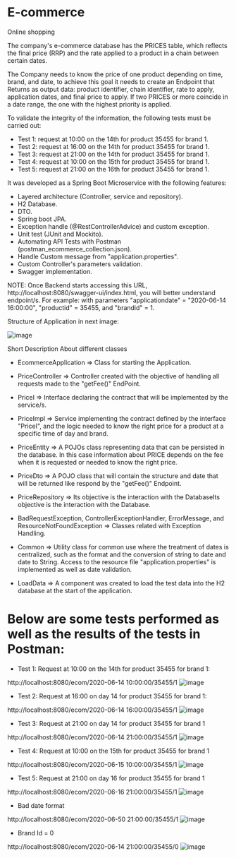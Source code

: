 # E-commerce
Online shopping

The company's e-commerce database has the PRICES table, which reflects the final price (RRP) and the rate applied to a product in a chain between certain dates.

The Company needs to know the price of one product depending on time, brand, and date, to achieve this goal it needs to create an Endpoint that Returns as output data: product identifier, chain identifier, rate to apply, application dates, and final price to apply.
If two PRICES or more coincide in a date range, the one with the highest priority is applied.

To validate the integrity of the information, the following tests must be carried out:

- Test 1: request at 10:00 on the 14th for product 35455 for brand 1.
- Test 2: request at 16:00 on the 14th for product 35455 for brand 1.
- Test 3: request at 21:00 on the 14th for product 35455 for brand 1.
- Test 4: request at 10:00 on the 15th for product 35455 for brand 1.
- Test 5: request at 21:00 on the 16th for product 35455 for brand 1.

It was developed as a Spring Boot Microservice with the following features:

- Layered architecture (Controller, service and repository).
- H2 Database.
- DTO.
- Spring boot JPA.
- Exception handle (@RestControllerAdvice) and  custom exception.
- Unit test (JUnit and Mockito).
- Automating API Tests with Postman (postman_ecommerce_collection.json).
- Handle Custom message from "application.properties".
- Custom Controller's parameters validation.
- Swagger implementation.

NOTE: Once Backend starts accessing this URL, http://localhost:8080/swagger-ui/index.html, you will better understand endpoint/s. For example: with parameters "applicationdate" = "2020-06-14 16:00:00", "productid" = 35455, and "brandid" = 1.

Structure of Application in next image:

![image](https://github.com/user-attachments/assets/3624b56c-29ab-49d4-a462-1f5575947d87)

Short Description About different classes

- EcommerceApplication => Class for starting the Application.
  
- PriceController => Controller created with the objective of handling all requests made to the "getFee()" EndPoint.

- PriceI => Interface declaring the contract that will be implemented by the service/s.

- PriceImpl => Service implementing the contract defined by the interface "PriceI", and the logic
    needed to know the right price for a product at a specific time of day and brand.

- PriceEntity => A POJOs class representing data that can be persisted in the database. In this case information about 
    PRICE depends on the fee when it is requested or needed to know the right price. 

- PriceDto => A POJO class that will contain the structure and date that will be returned like respond by the "getFee()" Endpoint.

- PriceRepository => Its objective is the interaction with the DatabaseIts objective is the interaction with the
    Database.

- BadRequestException, ControllerExceptionHandler, ErrorMessage, and ResourceNotFoundException => Classes related with
    Exception Handling.    
   
- Common => Utility class for common use where the treatment of dates is centralized, 
    such as the format and the conversion of string to date and date to String.
    Access to the resource file "application.properties" is implemented as well as date validation.
  
- LoadData => A component was created to load the test data into the H2 database at the start of the application.

# Below are some tests performed as well as the results of the tests in Postman:

- Test 1: Request at 10:00 on the 14th for product 35455 for brand 1:

http://localhost:8080/ecom/2020-06-14 10:00:00/35455/1
![image](https://github.com/user-attachments/assets/efdfcf8d-8d40-478f-b62f-e1eb11956189)


- Test 2: Request at 16:00 on day 14 for product 35455 for brand 1:

http://localhost:8080/ecom/2020-06-14 16:00:00/35455/1 
![image](https://github.com/user-attachments/assets/1f51d9bf-0be5-4d71-b7e0-da119658dc9b)

- Test 3: Request at 21:00 on day 14 for product 35455 for brand 1

http://localhost:8080/ecom/2020-06-14 21:00:00/35455/1
![image](https://github.com/user-attachments/assets/16cfe0f3-200d-4eae-a2e6-1f05253990c9)


- Test 4: Request at 10:00 on the 15th for product 35455 for brand 1

http://localhost:8080/ecom/2020-06-15 10:00:00/35455/1 
![image](https://github.com/user-attachments/assets/d7fde655-846e-4b61-b999-e3289c5a6ed8)


- Test 5: Request at 21:00 on day 16 for product 35455 for brand 1

http://localhost:8080/ecom/2020-06-16 21:00:00/35455/1 
![image](https://github.com/user-attachments/assets/af716ab3-2455-4e60-94ac-f8669a66f003)

- Bad date format

http://localhost:8080/ecom/2020-06-50 21:00:00/35455/1 
![image](https://github.com/user-attachments/assets/f50edb83-4529-49dc-a68f-01cac698fad3)

- Brand Id = 0

http://localhost:8080/ecom/2020-06-14 21:00:00/35455/0 
![image](https://github.com/user-attachments/assets/bc0d0408-159f-4964-9522-0e7ad601e9e1)


